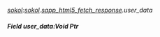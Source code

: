 _[sokol](../../modules/sokol/sokol-module.md):[sokol](../../modules/sokol/sokol-module.md).[sapp\_html5\_fetch\_response](../../modules/sokol/sokol-sapp_html5_fetch_response.md).user\_data_
##### Field user\_data:Void Ptr
